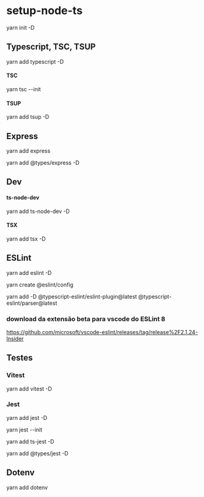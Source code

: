 # setup-node-ts

yarn init -D

## Typescript, TSC, TSUP

yarn add typescript -D

#### TSC
yarn tsc --init 

#### TSUP
yarn add tsup -D

## Express

yarn add express

yarn add @types/express -D

## Dev
#### ts-node-dev
yarn add ts-node-dev -D

#### TSX
yarn add tsx -D


## ESLint

yarn add eslint -D

yarn create @eslint/config

yarn add -D @typescript-eslint/eslint-plugin@latest @typescript-eslint/parser@latest

### download da extensão beta para vscode do ESLint 8

<https://github.com/microsoft/vscode-eslint/releases/tag/release%2F2.1.24-Insider>

## Testes

### Vitest
yarn add vitest -D

### Jest
yarn add jest -D

yarn jest --init

yarn add ts-jest -D

yarn add @types/jest -D

## Dotenv

yarn add dotenv
